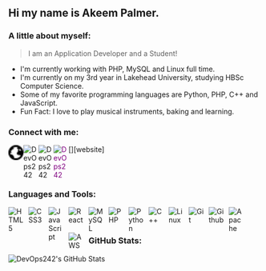 ## Hi my name is Akeem Palmer.

### A little about myself:
> I am an Application Developer and a Student!
- I'm currently working with PHP, MySQL and Linux full time.
- I'm currently on my 3rd year in Lakehead University, studying HBSc Computer Science.
- Some of my favorite programming languages are Python, PHP, C++ and JavaScript.
- Fun Fact: I love to play musical instruments, baking and learning.

### Connect with me: 
[<img align="left" alt="DevOps242" width="30px" src="https://raw.githubusercontent.com/iconic/open-iconic/master/svg/globe.svg" />][website]
[<img align="left" alt="DevOps242" width="30px" src="https://cdn.jsdelivr.net/npm/simple-icons@v3/icons/twitter.svg" />][twitter]
[<img align="left" alt="DevOps242" width="30px" src="https://cdn.jsdelivr.net/npm/simple-icons@v3/icons/instagram.svg" />][instagram]
[<img align="left" alt="DevOps242" width="30px" src="https://cdn.jsdelivr.net/npm/simple-icons@v3/icons/linkedin.svg" style="color:purple;" />][linkedin]

<br />
<br />

### Languages and Tools: 

<img align="left" alt="HTML5" width="30px" src="https://cdn.jsdelivr.net/gh/devicons/devicon/icons/html5/html5-original.svg" style="padding-right:10px;" />
<img align="left" alt="CSS3" width="30px" src="https://cdn.jsdelivr.net/gh/devicons/devicon/icons/css3/css3-original.svg" style="padding-right:10px;" />
<img align="left" alt="JavaScript" width="30px" src="https://cdn.jsdelivr.net/gh/devicons/devicon/icons/javascript/javascript-original.svg" style="padding-right:10px;" />
<img align="left" alt="React" width="30px" src="https://cdn.jsdelivr.net/gh/devicons/devicon/icons/react/react-original.svg" style="padding-right:10px;" />
<img align="left" alt="MySQL" width="30px" src="https://cdn.jsdelivr.net/gh/devicons/devicon/icons/mysql/mysql-original.svg" style="padding-right:10px;" />
<img align="left" alt="PHP" width="30px" src="https://cdn.jsdelivr.net/gh/devicons/devicon/icons/php/php-original.svg" style="padding-right:10px;" />
<img align="left" alt="Python" width="30px" src="https://cdn.jsdelivr.net/gh/devicons/devicon/icons/python/python-original.svg" style="padding-right:10px;" />
<img align="left" alt="C++" width="30px" src="https://cdn.jsdelivr.net/gh/devicons/devicon/icons/cplusplus/cplusplus-original.svg" style="padding-right:10px;" />
<img align="left" alt="Linux" width="30px" src="https://cdn.jsdelivr.net/gh/devicons/devicon/icons/linux/linux-original.svg" style="padding-right:10px;" />
<img align="left" alt="Git" width="30px" src="https://cdn.jsdelivr.net/gh/devicons/devicon/icons/git/git-original.svg" style="padding-right:10px;" />
<img align="left" alt="Github" width="30px" src="https://cdn.jsdelivr.net/gh/devicons/devicon/icons/github/github-original.svg" style="padding-right:10px;" />
<img align="left" alt="Apache" width="30px" src="https://cdn.jsdelivr.net/gh/devicons/devicon/icons/apache/apache-original.svg" style="padding-right:10px;" />
<img align="left" alt="AWS" width="30px" src="https://cdn.jsdelivr.net/gh/devicons/devicon/icons/amazonwebservices/amazonwebservices-original.svg" style="padding-right:10px;" />



<br />
<br />

### GitHub Stats:

<img align="center" alt="DevOps242's GitHub Stats" src="https://github-readme-stats.vercel.app/api?username=DevOps242&show_icons=true&hide_border=false&title_color=ff652f&icon_color=FFE400&bg_color=09131B&text_color=ffffff&border_color=0c1a25" />




[twitter]: https://twitter.com/Kyle_Engineerx
[instagram]: https://www.instagram.com/kyle_engineerx/
[linkedin]: https://www.linkedin.com/in/akeem-palmer-8b30a3118/
